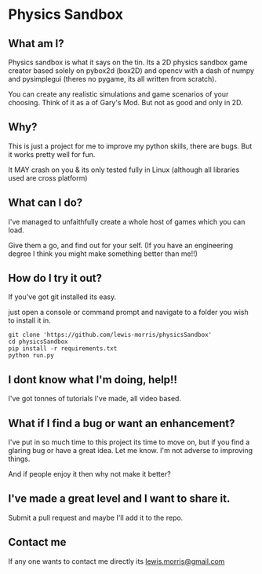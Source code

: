 # Physics Sandbox

## What am I?

Physics sandbox is what it says on the tin. Its a 2D physics sandbox game creator based solely on pybox2d (box2D) and 
opencv with a dash of numpy and pysimplegui (theres no pygame, its all written from scratch).

You can create any realistic simulations and game scenarios of your choosing. Think of it as a of
Gary's Mod. But not as good and only in 2D.

## Why?

This is just a project for me to improve my python skills, there are bugs. But it works pretty well for fun.

It MAY crash on you & its only tested fully in Linux (although all libraries used are cross platform)

## What can I do?

I've managed to unfaithfully create a whole host of games which you can load. 

Give them a go, and find out for your self. (If you have an engineering degree I think you might make something better
than me!!)

## How do I try it out?

If you've got git installed its easy.

just open a console or command prompt and navigate to a folder you wish to install it in.

```
git clone 'https://github.com/lewis-morris/physicsSandbox'
cd physicsSandbox
pip install -r requirements.txt
python run.py
```

## I dont know what I'm doing, help!!

I've got tonnes of tutorials I've made, all video based.

## What if I find a bug or want an enhancement?

I've put in so much time to this project its time to move on, but if you find a glaring bug or have a great idea. Let 
me know. I'm not adverse to improving things. 

And if people enjoy it then why not make it better?

## I've made a great level and I want to share it.

Submit a pull request and maybe I'll add it to the repo.

## Contact me

If any one wants to contact me directly its lewis.morris@gmail.com